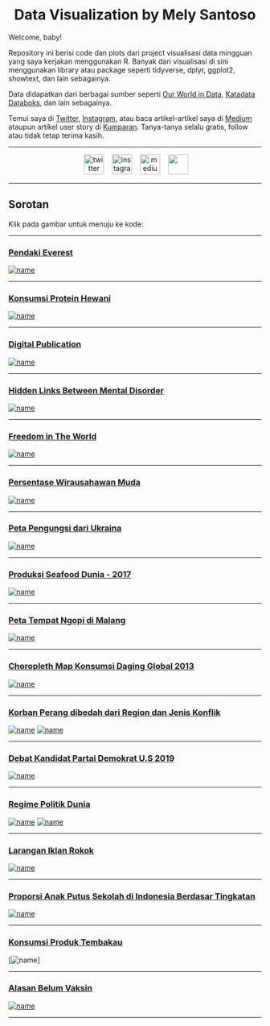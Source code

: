 <h1 style="font-weight: bold;" align = "center">
 &nbsp;Data Visualization by Mely Santoso&nbsp;</h1>

Welcome, baby! 

Repository ini berisi code dan plots dari project visualisasi data mingguan yang saya kerjakan menggunakan R. Banyak dari visualisasi di sini menggunakan library atau package seperti tidyverse, dplyr, ggplot2, showtext, dan lain sebagainya. 

Data didapatkan dari berbagai sumber seperti [Our World in Data](https://ourworldindata.org/), [Katadata Databoks](https://databoks.katadata.co.id/), dan lain sebagainya. 

Temui saya di [Twitter](https://twitter.com/melysantoso_), [Instagram](https://www.instagram.com/melysantoso/), atau baca artikel-artikel saya di [Medium](https://medium.com/@bukakurung) ataupun artikel user story di [Kumparan](https://kumparan.com/melysantoso). Tanya-tanya selalu gratis, follow atau tidak tetap terima kasih. 

***
<div align="center">

&nbsp;&nbsp;&nbsp;
<a href="https://twitter.com/melysantoso_"><img border="0" alt="twitter" src="https://github.com/gauravghongde/social-icons/blob/master/SVG/Black/Twitter_black.svg" width="40" height="40"></a>&nbsp;&nbsp;&nbsp;
<a href="https://instagram.com/melysantoso"><img border="0" alt="instagram" src="https://github.com/gauravghongde/social-icons/blob/master/SVG/Black/Instagram_black.svg" width="40" height="40"></a>&nbsp;&nbsp;&nbsp;
<a href="https://medium.com/@bukakurung"><img border="0" alt="medium" src="https://github.com/gauravghongde/social-icons/blob/master/SVG/Black/Medium_black.svg" width="40" height="40"></a>&nbsp;&nbsp;&nbsp;
<a href="https://www.facebook.com/melysantoso/"><img border="0" src="https://github.com/gauravghongde/social-icons/blob/master/SVG/Black/Facebook_black.svg" width="40" height="40"></a>&nbsp;&nbsp;&nbsp;

</div>

***

## Sorotan 

Klik pada gambar untuk menuju ke kode: <br>

***
### [Pendaki Everest](https://github.com/melysantoso/datagravis/tree/master/everest-viz)
[![name](https://github.com/melysantoso/datagravis/blob/master/everest-viz/mt-everest-9.png)](https://github.com/melysantoso/datagravis/tree/master/everest-viz)
***
### [Konsumsi Protein Hewani](https://github.com/melysantoso/datagravis/tree/master/animal-protein-consumption)
[![name](https://github.com/melysantoso/datagravis/blob/master/animal-protein-consumption/animal-protein-1.png)](https://github.com/melysantoso/datagravis/tree/master/animal-protein-consumption)
***
### [Digital Publication](https://github.com/melysantoso/datagravis/tree/master/news-orgs)
[![name](https://github.com/melysantoso/datagravis/blob/master/news-orgs/news.png)](https://github.com/melysantoso/datagravis/tree/master/news-orgs)
***
### [Hidden Links Between Mental Disorder](https://github.com/melysantoso/datagravis/tree/master/hidden-link-mental-disorder)
[![name](https://github.com/melysantoso/datagravis/blob/master/hidden-link-mental-disorder/hidden-link-mentdis1.png)](https://github.com/melysantoso/datagravis/tree/master/hidden-link-mental-disorder)
***
### [Freedom in The World](https://github.com/melysantoso/datagravis/tree/master/freedom)
[![name](https://github.com/melysantoso/datagravis/blob/master/freedom/freedom-5.png)](https://github.com/melysantoso/datagravis/tree/master/freedom)
***
### [Persentase Wirausahawan Muda](https://github.com/melysantoso/datagravis/tree/master/wirausahawan-muda)
[![name](https://github.com/melysantoso/datagravis/blob/master/wirausahawan-muda/self-employed-young.png)](https://github.com/melysantoso/datagravis/tree/master/wirausahawan-muda)
***
### [Peta Pengungsi dari Ukraina](https://github.com/melysantoso/datagravis/tree/master/pengungsi-ukraina)
[![name](https://github.com/melysantoso/datagravis/blob/master/pengungsi-ukraina/ukrain_refugees_06032022-10-32.png)](https://github.com/melysantoso/datagravis/tree/master/pengungsi-ukraina)
***
### [Produksi Seafood Dunia - 2017](https://github.com/melysantoso/datagravis/tree/master/fish-overfishing)
[![name](https://github.com/melysantoso/datagravis/blob/master/fish-overfishing/bar-chart-10.png)](https://github.com/melysantoso/datagravis/tree/master/fish-overfishing)
***
### [Peta Tempat Ngopi di Malang](https://github.com/melysantoso/datagravis/tree/master/map-ngopi-malang)
[![name](https://github.com/melysantoso/datagravis/blob/master/map-ngopi-malang/malang_map20220127_091115.png)](https://github.com/melysantoso/datagravis/tree/master/map-ngopi-malang)
***
### [Choropleth Map Konsumsi Daging Global 2013](https://github.com/melysantoso/datagravis/tree/master/daging-2013)
[![name](https://github.com/melysantoso/datagravis/blob/master/daging-2013/2013-konsumsi-daging.jpg)](https://github.com/melysantoso/datagravis/tree/master/daging-2013)
***
### [Korban Perang dibedah dari Region dan Jenis Konflik](https://github.com/melysantoso/datagravis/tree/master/korban-perang)
[![name](https://github.com/melysantoso/datagravis/blob/master/korban-perang/long-bar-war.png)](https://github.com/melysantoso/datagravis/tree/master/korban-perang)
[![name](https://github.com/melysantoso/datagravis/blob/master/korban-perang/alluvium-war-type.png)](https://github.com/melysantoso/datagravis/tree/master/korban-perang)
***
### [Debat Kandidat Partai Demokrat U.S 2019](https://github.com/melysantoso/datagravis/tree/master/debat-democrat19) 
[![name](https://github.com/melysantoso/datagravis/blob/master/debat-democrat19/debat-demokrat-2019.png)](https://github.com/melysantoso/datagravis/tree/master/debat-democrat19)
***
### [Regime Politik Dunia](https://github.com/melysantoso/datagravis/tree/master/world-regime)
[![name](https://github.com/melysantoso/datagravis/blob/master/world-regime/percentage-regime-stack.png)](https://github.com/melysantoso/datagravis/tree/master/world-regime)
[![name](https://github.com/melysantoso/datagravis/blob/master/world-regime/area-stack-regime.png)](https://github.com/melysantoso/datagravis/tree/master/world-regime)
***
### [Larangan Iklan Rokok](https://github.com/melysantoso/datagravis/tree/master/mapsmoke)
[![name](https://github.com/melysantoso/datagravis/blob/master/mapsmoke/map-iklan-rokok.png)](https://github.com/melysantoso/datagravis/tree/master/mapsmoke)
***
### [Proporsi Anak Putus Sekolah di Indonesia Berdasar Tingkatan](https://github.com/melysantoso/datagravis/tree/master/putus-sekolah)
[![name](https://github.com/melysantoso/datagravis/blob/master/putus-sekolah/putus-sekolah-id.png)](https://github.com/melysantoso/datagravis/tree/master/putus-sekolah)
***
### [Konsumsi Produk Tembakau](https://github.com/melysantoso/datagravis/tree/master/tobaco-consumption)
[![name](https://github.com/melysantoso/datagravis/blob/master/tobaco-consumption/smoking-tob.png)]
***
### [Alasan Belum Vaksin](https://github.com/melysantoso/datagravis/tree/master/belum%20vaksin)
[![name](https://github.com/melysantoso/datagravis/blob/master/belum%20vaksin/alasan-belum-vaksin.png)](https://github.com/melysantoso/datagravis/tree/master/belum%20vaksin) 
***